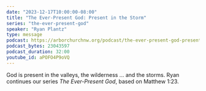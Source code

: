 ```yaml
---
date: "2023-12-17T10:00:00-08:00"
title: "The Ever-Present God: Present in the Storm"
series: "the-ever-present-god"
speaker: "Ryan Plantz"
type: message
podcast: https://arborchurchnw.org/podcast/the-ever-present-god-present-in-the-storm.mp3
podcast_bytes: 23043597
podcast_duration: 32:00
youtube_id: aPOFO4P9oVQ
---
```


God is present in the valleys, the wilderness ... and the storms. Ryan continues our series *The Ever-Present God*, based on Matthew 1:23.


